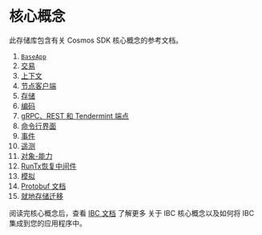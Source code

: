 # 核心概念

此存储库包含有关 Cosmos SDK 核心概念的参考文档。

1. [`BaseApp`](./baseapp.md)
2. [交易](./transactions.md)
3. [上下文](./context.md)
4. [节点客户端](./node.md)
5. [存储](./store.md)
6. [编码](./encoding.md)
7. [gRPC、REST 和 Tendermint 端点](./grpc_rest.md)
8. [命令行界面](./cli.md)
9. [事件](./events.md)
10. [遥测](./telemetry.md)
11. [对象-能力](./ocap.md)
12. [RunTx恢复中间件](./runtx_middleware.md)
13. [模拟](./simulation.md)
14. [Protobuf 文档](./proto-docs.md)
15. [就地存储迁移](./upgrade.md)

阅读完核心概念后，查看 [IBC 文档](../ibc/README.md) 了解更多
关于 IBC 核心概念以及如何将 IBC 集成到您的应用程序中。 